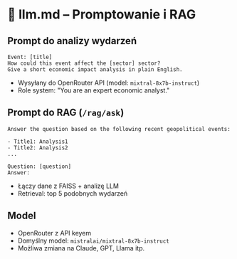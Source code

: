 


# 🧠 llm.md – Promptowanie i RAG

## Prompt do analizy wydarzeń

```text
Event: [title]
How could this event affect the [sector] sector?
Give a short economic impact analysis in plain English.
```

* Wysyłany do OpenRouter API (model: `mixtral-8x7b-instruct`)
* Role system: "You are an expert economic analyst."

## Prompt do RAG (`/rag/ask`)

```text
Answer the question based on the following recent geopolitical events:

- Title1: Analysis1
- Title2: Analysis2
...

Question: [question]
Answer:
```

* Łączy dane z FAISS + analizę LLM
* Retrieval: top 5 podobnych wydarzeń

## Model

* OpenRouter z API keyem
* Domyślny model: `mistralai/mixtral-8x7b-instruct`
* Możliwa zmiana na Claude, GPT, Llama itp.
